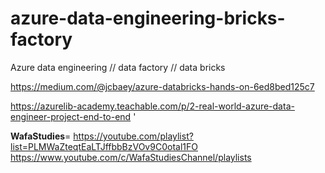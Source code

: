 # azure-data-engineering-bricks-factory
Azure data engineering // data factory // data bricks

https://medium.com/@jcbaey/azure-databricks-hands-on-6ed8bed125c7

https://azurelib-academy.teachable.com/p/2-real-world-azure-data-engineer-project-end-to-end
'

**WafaStudies**=
https://youtube.com/playlist?list=PLMWaZteqtEaLTJffbbBzVOv9C0otal1FO
https://www.youtube.com/c/WafaStudiesChannel/playlists
